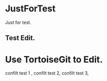 # JustForTest
Just for test.
## Test Edit.

# Use TortoiseGit to Edit.
confilt test 1 , 
confilt test 2, 
confilt test 3, 
